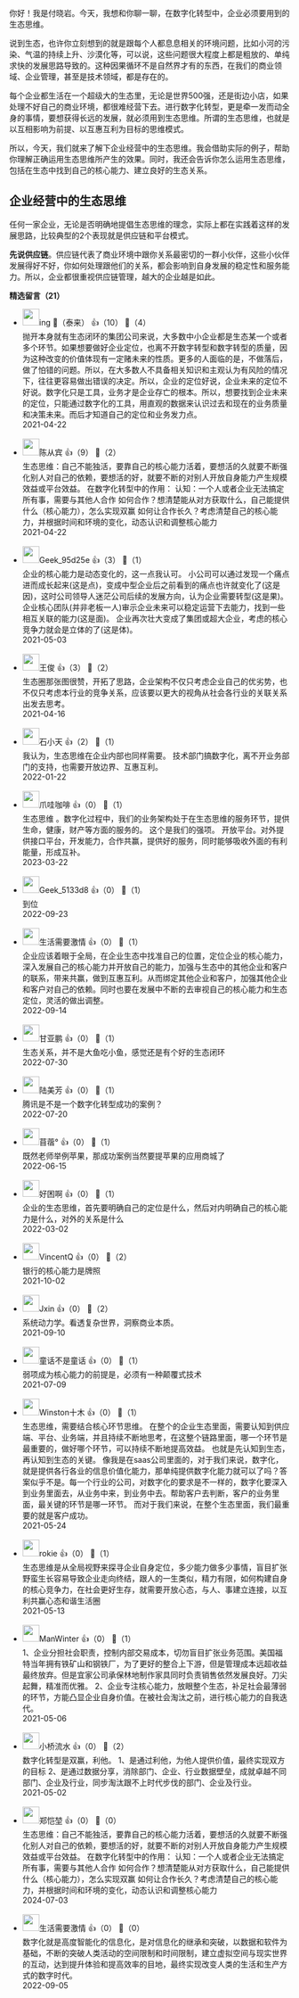 你好！我是付晓岩。今天，我想和你聊一聊，在数字化转型中，企业必须要用到的生态思维。

说到生态，也许你立刻想到的就是跟每个人都息息相关的环境问题，比如小河的污染、气温的持续上升、沙漠化等，可以说，这些问题很大程度上都是粗放的、单纯求快的发展思路导致的。这种因果循环不是自然界才有的东西，在我们的商业领域、企业管理，甚至是技术领域，都是存在的。

每个企业都生活在一个超级大的生态里，无论是世界500强，还是街边小店，如果处理不好自己的商业环境，都很难经营下去。进行数字化转型，更是牵一发而动全身的事情，要想获得长远的发展，就必须用到生态思维。所谓的生态思维，也就是以互相影响为前提、以互惠互利为目标的思维模式。

所以，今天，我们就来了解下企业经营中的生态思维。我会借助实际的例子，帮助你理解正确运用生态思维所产生的效果。同时，我还会告诉你怎么运用生态思维，包括在生态中找到自己的核心能力、建立良好的生态关系。

## 企业经营中的生态思维

任何一家企业，无论是否明确地提倡生态思维的理念，实际上都在实践着这样的发展思路，比较典型的2个表现就是供应链和平台模式。

**先说供应链**。供应链代表了商业环境中跟你关系最密切的一群小伙伴，这些小伙伴发展得好不好，你如何处理跟他们的关系，都会影响到自身发展的稳定性和服务能力。所以，企业都很重视供应链管理，越大的企业越是如此。
<div><strong>精选留言（21）</strong></div><ul>
<li><img src="https://static001.geekbang.org/account/avatar/00/15/09/a0/3047ae35.jpg" width="30px"><span>ing （泰来）</span> 👍（10） 💬（4）<div>抛开本身就有生态闭环的集团公司来说，大多数中小企业都是生态某一个或者多个环节。如果想要做好企业定位，也离不开数字转型和数字转型的质量，因为这种改变的价值体现有一定赌未来的性质。更多的人面临的是，不做落后，做了怕错的问题。所以，在大多数人不具备相关知识和主观认为有风险的情况下，往往更容易做出错误的决定。所以，企业的定位好说，企业未来的定位不好说。数字化只是工具，业务才是企业存亡的根本。所以，想要找到企业未来的定位，只能通过数字化的工具，用直观的数据来认识过去和现在的业务质量和决策未来。而后才知道自己的定位和业务发力点。</div>2021-04-22</li><br/><li><img src="https://static001.geekbang.org/account/avatar/00/12/6f/72/21b31a2f.jpg" width="30px"><span>陈从宾</span> 👍（9） 💬（2）<div>生态思维：自己不能独活，要靠自己的核心能力活着，要想活的久就要不断强化别人对自己的依赖，要想活的好，就要不断的对别人开放自身能力产生规模效益或平台效益。
在数字化转型中的作用：
认知：一个人或者企业无法搞定所有事，需要与其他人合作
如何合作？想清楚能从对方获取什么，自己能提供什么（核心能力），怎么实现双赢
如何让合作长久？考虑清楚自己的核心能力，并根据时间和环境的变化，动态认识和调整核心能力
</div>2021-04-22</li><br/><li><img src="https://static001.geekbang.org/account/avatar/00/19/cd/f8/49ccd32d.jpg" width="30px"><span>Geek_95d25e</span> 👍（3） 💬（1）<div>企业的核心能力是动态变化的，这一点我认可。
小公司可以通过发现一个痛点进而成长起来(这是点)，变成中型企业后之前看到的痛点也许就变化了(这是因)，这时公司领导人迷茫公司后续的发展方向，认为企业需要转型(这是果)。
企业核心团队(并非老板一人)审示企业未来可以稳定运营下去能力，找到一些相互关联的能力(这是面)。
企业再次壮大变成了集团或超大企业，考虑的核心竞争力就会是立体的了(这是体)。</div>2021-05-03</li><br/><li><img src="https://static001.geekbang.org/account/avatar/00/27/2c/78/cea82ed6.jpg" width="30px"><span>王俊</span> 👍（3） 💬（2）<div>生态圈那张图很赞，开拓了思路，企业架构不仅只考虑企业自己的优劣势，也不仅只考虑本行业的竞争关系，应该要以更大的视角从社会各行业的关联关系出发去思考。</div>2021-04-16</li><br/><li><img src="https://static001.geekbang.org/account/avatar/00/13/9e/ee/f2039820.jpg" width="30px"><span>石小天</span> 👍（2） 💬（1）<div>我认为，生态思维在企业内部也同样需要。
技术部门搞数字化，离不开业务部门的支持，也需要开放边界、互惠互利。</div>2022-01-22</li><br/><li><img src="https://static001.geekbang.org/account/avatar/00/0f/7f/db/e6f0b668.jpg" width="30px"><span>爪哇咖啡</span> 👍（0） 💬（1）<div>生态思维 。数字化过程中，我们的业务架构处于在生态思维的服务环节，提供生命，健康，财产等方面的服务的。
这个是我们的强项。
开放平台。对外提供接口平台，开发能力，合作共赢，提供好的服务，同时能够吸收外面的有利能量，形成互补。</div>2023-03-22</li><br/><li><img src="https://thirdwx.qlogo.cn/mmopen/vi_32/udY4sico0k574xfFBbibIiaLYHUdicKmyviaDhxwFVpiajv5rQVBWaStmOyv3ic8ZpdyWO8AYs09ZJUOeXYWMOb6TWhcg/132" width="30px"><span>Geek_5133d8</span> 👍（0） 💬（1）<div>到位</div>2022-09-23</li><br/><li><img src="https://static001.geekbang.org/account/avatar/00/10/dc/c4/ca888dc2.jpg" width="30px"><span>生活需要激情</span> 👍（0） 💬（1）<div>企业应该着眼于全局，在企业生态中找准自己的位置，定位企业的核心能力，深入发展自己的核心能力并开放自己的能力，加强与生态中的其他企业和客户的联系，带来共赢，做到互惠互利。从而绑定其他企业和客户，加强其他企业和客户对自己的依赖。同时也要在发展中不断的去审视自己的核心能力和生态定位，灵活的做出调整。</div>2022-09-14</li><br/><li><img src="" width="30px"><span>甘亚鹏</span> 👍（0） 💬（1）<div>生态关系，并不是大鱼吃小鱼，感觉还是有个好的生态闭环 </div>2022-07-30</li><br/><li><img src="https://static001.geekbang.org/account/avatar/00/1f/cc/a0/bd31d495.jpg" width="30px"><span>陆美芳</span> 👍（0） 💬（1）<div>腾讯是不是一个数字化转型成功的案例？</div>2022-07-20</li><br/><li><img src="https://static001.geekbang.org/account/avatar/00/29/97/23/9c9bd0d4.jpg" width="30px"><span>苜蓿°</span> 👍（0） 💬（1）<div>既然老师举例苹果，那成功案例当然要提苹果的应用商城了</div>2022-06-15</li><br/><li><img src="https://static001.geekbang.org/account/avatar/00/1f/f5/72/8cbc5cb3.jpg" width="30px"><span>好困啊</span> 👍（0） 💬（1）<div>企业的生态思维，首先要明确自己的定位是什么，然后对内明确自己的核心能力是什么，对外的关系是什么</div>2022-03-02</li><br/><li><img src="https://static001.geekbang.org/account/avatar/00/12/b8/6e/0aae08d6.jpg" width="30px"><span>VincentQ</span> 👍（0） 💬（2）<div>银行的核心能力是牌照</div>2021-10-02</li><br/><li><img src="https://static001.geekbang.org/account/avatar/00/13/17/27/ec30d30a.jpg" width="30px"><span>Jxin</span> 👍（0） 💬（2）<div>系统动力学。看透复杂世界，洞察商业本质。
</div>2021-09-10</li><br/><li><img src="https://static001.geekbang.org/account/avatar/00/28/cb/a2/a423734e.jpg" width="30px"><span>童话不是童话</span> 👍（0） 💬（1）<div>弱项成为核心能力的前提是，必须有一种颠覆式技术</div>2021-07-09</li><br/><li><img src="https://static001.geekbang.org/account/avatar/00/28/29/69/3b1cd140.jpg" width="30px"><span>Winston十木</span> 👍（0） 💬（1）<div>生态思维，需要结合核心环节思维。
在整个的企业生态里面，需要认知到供应端、平台、业务端，并且持续不断地思考，在这整个链路里面，哪一个环节是最重要的，做好哪个环节，可以持续不断地提高效益。
也就是先认知到生态，再认知到生态的关键。
像我是在saas公司里面的，对于我们来说，数字化，就是提供各行各业的信息价值化能力，那单纯提供数字化能力就可以了吗？答案似乎不是。每一个行业的公司，对数字化的要求是不一样的，数字化要深入到业务里面去，从业务中来，到业务中去。帮助客户去判断，客户的业务里面，最关键的环节是哪一环节。
而对于我们来说，在整个生态里面，我们最重要的就是客户成功。</div>2021-05-24</li><br/><li><img src="http://thirdwx.qlogo.cn/mmopen/vi_32/LlMfUdRbmUib0XfVoPmiakGNajAjfkgmohFWIxm0CsE0fHB2dKOTP8r5R0ejYYTkLHIYpnozia6zKmrqXn1axBawQ/132" width="30px"><span>rokie</span> 👍（0） 💬（1）<div>生态思维是从全局视野来探寻企业自身定位，多少能力做多少事情，盲目扩张野蛮生长容易导致企业走向终结，跟人的一生类似，精力有限，如何构建自身的核心竞争力，在社会更好生存，就需要开放心态，与人、事建立连接，以互利共赢心态和谐生活圈</div>2021-05-13</li><br/><li><img src="http://thirdwx.qlogo.cn/mmopen/vi_32/ajNVdqHZLLDGFlN6JeicZNxZCLSwR2ZaFXtnwTETqBas4YKguYjbExoS9ibLWOwr23ibIulzWYfZc8tsLPibEiaxrCg/132" width="30px"><span>ManWinter</span> 👍（0） 💬（1）<div>1、企业分担社会职责，控制内部交易成本，切勿盲目扩张业务范围。美国福特当年拥有铁矿山和钢铁厂，为了更好的整合上下游，但是管理成本远超收益最终放弃。但是宜家公司承保林地制作家具同时负责销售依然发展良好。刀尖起舞，精准而优雅。
2、企业专注核心能力，放眼整个生态，补足社会最薄弱的环节，方能凸显企业自身价值。在被社会淘汰之前，进行核心能力的自我迭代。</div>2021-05-06</li><br/><li><img src="https://static001.geekbang.org/account/avatar/00/0f/6e/49/abb7bfe3.jpg" width="30px"><span>小桥流水</span> 👍（0） 💬（2）<div>数字化转型是双赢，利他。
1、是通过利他，为他人提供价值，最终实现双方的目标
2、是通过数据分享，消除部门、企业、行业数据壁垒，成就卓越不同部门、企业及行业，同步淘汰跟不上时代步伐的部门、企业及行业。</div>2021-05-02</li><br/><li><img src="" width="30px"><span>郑恺堃</span> 👍（0） 💬（0）<div>生态思维：自己不能独活，要靠自己的核心能力活着，要想活的久就要不断强化别人对自己的依赖，要想活的好，就要不断的对别人开放自身能力产生规模效益或平台效益。
在数字化转型中的作用：
认知：一个人或者企业无法搞定所有事，需要与其他人合作
如何合作？想清楚能从对方获取什么，自己能提供什么（核心能力），怎么实现双赢
如何让合作长久？考虑清楚自己的核心能力，并根据时间和环境的变化，动态认识和调整核心能力</div>2024-07-03</li><br/><li><img src="https://static001.geekbang.org/account/avatar/00/10/dc/c4/ca888dc2.jpg" width="30px"><span>生活需要激情</span> 👍（0） 💬（0）<div>数字化就是高度智能化的信息化，是对信息化的继承和突破，以数据和软件为基础，不断的突破人类活动的空间限制和时间限制，建立虚拟空间与现实世界的互动，达到提升体验和提高效率的目地，最终实现改变人类的生活和生产方式的数字时代。</div>2022-09-05</li><br/>
</ul>